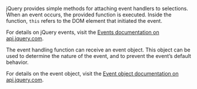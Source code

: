 <script>{
	"title": "Events",
	"level": "beginner",
	"customFields": [
		{
			"key": "icon",
			"value": "tasks"
		}
	]
}</script>

jQuery provides simple methods for attaching event handlers to selections. When an event occurs, the provided function is executed. Inside the function, `this` refers to the DOM element that initiated the event.

For details on jQuery events, visit the [Events documentation on api.jquery.com](http://api.jquery.com/category/events/).

The event handling function can receive an event object. This object can be used to determine the nature of the event, and to prevent the event’s default behavior.

For details on the event object, visit the [Event object documentation on api.jquery.com](http://api.jquery.com/category/events/event-object/).
